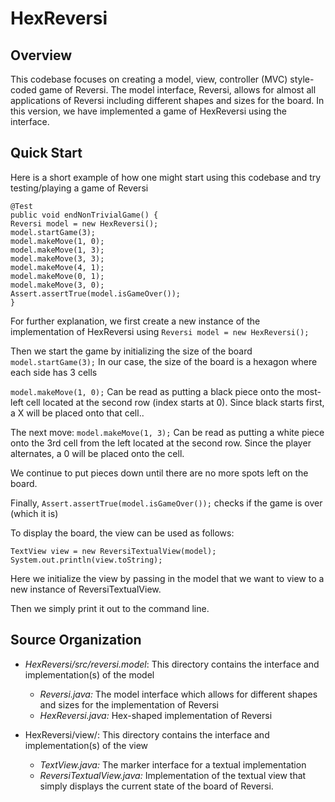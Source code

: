 # HexReversi

## Overview
This codebase focuses on creating a model, view, controller (MVC) style-coded game of Reversi.
The model interface, Reversi, allows for almost all applications
of Reversi including different shapes and sizes for the board. In this version,
we have implemented a game of HexReversi using the interface.

## Quick Start
Here is a short example of how one might start using this codebase and try testing/playing
a game of Reversi

~~~~
@Test
public void endNonTrivialGame() {
Reversi model = new HexReversi();
model.startGame(3);
model.makeMove(1, 0);
model.makeMove(1, 3);
model.makeMove(3, 3);
model.makeMove(4, 1);
model.makeMove(0, 1);
model.makeMove(3, 0);
Assert.assertTrue(model.isGameOver());
}
~~~~
For further explanation, we first create a new
instance of the implementation of HexReversi
using
`Reversi model = new HexReversi();`

Then we start the game by initializing the size of the board
`model.startGame(3);`
In our case, the size of the board is a hexagon where
each side has 3 cells

`model.makeMove(1, 0);`
Can be read as putting a black piece onto the most-left cell 
located at the second row (index starts at 0).
Since black starts first, a X will be placed onto that cell..

The next move:
`model.makeMove(1, 3);`
Can be read as putting a white piece onto the 3rd cell from the left
located at the second row.
Since the player alternates, a 0 will be placed onto the cell.

We continue to put pieces down until there are no more spots left
on the board.

Finally, 
`Assert.assertTrue(model.isGameOver());`
checks if the game is over (which it is)

To display the board, the view can be used as follows:
~~~~
TextView view = new ReversiTextualView(model);
System.out.println(view.toString);
~~~~

Here we initialize the view by passing in the model that
we want to view to a new instance of ReversiTextualView.

Then we simply print it out to the command line.

## Source Organization

- *HexReversi/src/reversi.model*: This directory contains
the interface and implementation(s) of the model
    - *Reversi.java:* The model interface which allows for
    different shapes and sizes for the implementation of Reversi
    - *HexReversi.java:* Hex-shaped implementation of Reversi

- HexReversi/view/: This directory contains the interface and
implementation(s) of the view
    - *TextView.java:* The marker interface for a textual implementation
    - *ReversiTextualView.java:* Implementation of the textual view
     that simply displays the current state of the board of Reversi.